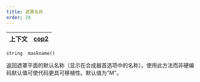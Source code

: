 ```yaml
---
title: 遮罩名称
order: 28
---
```

| 上下文 | [cop2](../contexts/cop2.html) |
| --- | --- |

`string  maskname()`

返回遮罩平面的默认名称（显示在合成器首选项中的名称）。使用此方法而非硬编码默认值可使代码更具可移植性。默认值为"M"。
